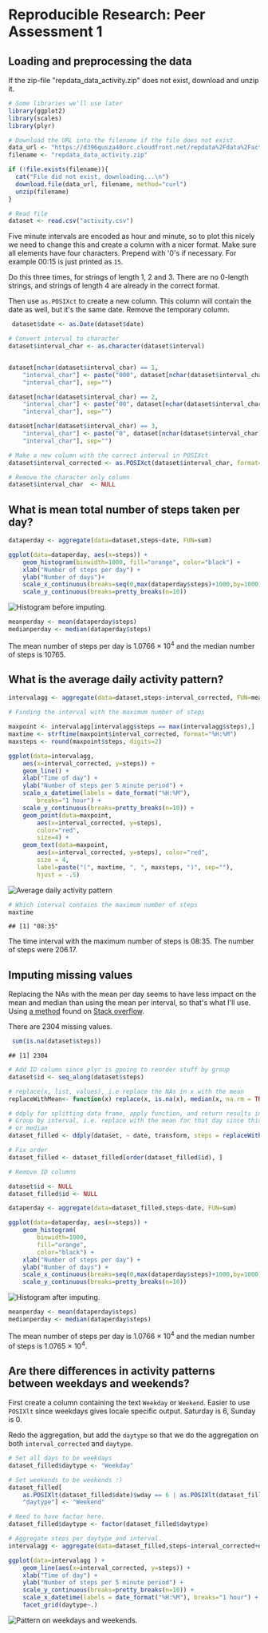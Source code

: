 # Reproducible Research: Peer Assessment 1

## Loading and preprocessing the data

If the zip-file "repdata_data_activity.zip" does not exist, download and unzip it. 


```r
# Some libraries we'll use later
library(ggplot2)
library(scales)
library(plyr)

# Download the URL into the filename if the file does not exist.
data_url <- "https://d396qusza40orc.cloudfront.net/repdata%2Fdata%2Factivity.zip"
filename <- "repdata_data_activity.zip"

if (!file.exists(filename)){
  cat("File did not exist, downloading...\n")
  download.file(data_url, filename, method="curl")
  unzip(filename)
}

# Read file
dataset <- read.csv("activity.csv")
```

Five minute intervals are encoded as hour and minute, so to plot this nicely we need to change this and create a column with a nicer format.
Make sure all elements have four characters. Prepend with '0's if necessary. For example 00:15 is just printed as `15`. 

Do this three times, for strings of length 1, 2 and 3. There are no 0-length strings, and strings of length 4 are already in the correct format.

Then use `as.POSIXct` to create a new column. This column will contain the date as well, but it's the same date. Remove the temporary column. 


```r
 dataset$date <- as.Date(dataset$date)

# Convert interval to character
dataset$interval_char <- as.character(dataset$interval)


dataset[nchar(dataset$interval_char) == 1,
	"interval_char"] <- paste("000", dataset[nchar(dataset$interval_char) == 1,
	"interval_char"], sep="")

dataset[nchar(dataset$interval_char) == 2,
	"interval_char"] <- paste("00", dataset[nchar(dataset$interval_char) == 2,
	"interval_char"], sep="")

dataset[nchar(dataset$interval_char) == 3,
	"interval_char"] <- paste("0", dataset[nchar(dataset$interval_char) == 3,
	"interval_char"], sep="")

# Make a new column with the correct interval in POSIXct
dataset$interval_corrected <- as.POSIXct(dataset$interval_char, format="%H%M")

# Remove the character only column
dataset$interval_char  <- NULL
```

## What is mean total number of steps taken per day?


```r
dataperday <- aggregate(data=dataset,steps~date, FUN=sum)

ggplot(data=dataperday, aes(x=steps)) + 
	geom_histogram(binwidth=1000, fill="orange", color="black") +
	xlab("Number of steps per day") +
	ylab("Number of days")+
	scale_x_continuous(breaks=seq(0,max(dataperday$steps)+1000,by=1000))+
	scale_y_continuous(breaks=pretty_breaks(n=10))
```

![Histogram before imputing.](figure/meanperday.png) 

```r
meanperday <- mean(dataperday$steps)
medianperday <- median(dataperday$steps)
```

The mean number of steps per day is 1.0766 &times; 10<sup>4</sup> and the median number of steps is 10765.

## What is the average daily activity pattern?


```r
intervalagg <- aggregate(data=dataset,steps~interval_corrected, FUN=mean)

# Finding the interval with the maximum number of steps

maxpoint <- intervalagg[intervalagg$steps == max(intervalagg$steps),]
maxtime <- strftime(maxpoint$interval_corrected, format="%H:%M")
maxsteps <- round(maxpoint$steps, digits=2)

ggplot(data=intervalagg,
	aes(x=interval_corrected, y=steps)) + 
	geom_line() +
	xlab("Time of day") +
	ylab("Number of steps per 5 minute period") +
	scale_x_datetime(labels = date_format("%H:%M"),
		breaks="1 hour") +
	scale_y_continuous(breaks=pretty_breaks(n=10)) +
	geom_point(data=maxpoint,
		aes(x=interval_corrected, y=steps),
		color="red",
		size=4) +
	geom_text(data=maxpoint,
		aes(x=interval_corrected, y=steps), color="red",
		size = 4, 
		label=paste("(", maxtime, ", ", maxsteps, ")", sep=""), 
		hjust = -.5)
```

![Average daily activity pattern](figure/dailypattern.png) 

```r
# Which interval contains the maximum number of steps
maxtime
```

```
## [1] "08:35"
```

The time interval with the maximum number of steps is 08:35. The number of steps were 206.17.

## Imputing missing values

Replacing the NAs with the mean per day seems to have less impact on the mean and median than using the mean per interval, so that's what I'll use.
Using [a method](http://stackoverflow.com/questions/9322773/how-to-replace-na-with-mean-by-subset-in-r-impute-with-plyr) found on [Stack overflow](http://www.stackoverflow.com).

There are 2304 missing values.


```r
 sum(is.na(dataset$steps))
```

```
## [1] 2304
```

```r
# Add ID column since plyr is gpoing to reorder stuff by group
dataset$id <- seq_along(dataset$steps)

# replace(x, list, values), i.e replace the NAs in x with the mean
replaceWithMean<- function(x) replace(x, is.na(x), median(x, na.rm = TRUE))

# ddply for splitting data frame, apply function, and return results in a data frame.
# Group by interval, i.e. replace with the mean for that day since this didn't change the day mean
# or median
dataset_filled <- ddply(dataset, ~ date, transform, steps = replaceWithMean(steps))

# Fix order
dataset_filled <- dataset_filled[order(dataset_filled$id), ]

# Remove ID columns

dataset$id <- NULL
dataset_filled$id <- NULL

dataperday <- aggregate(data=dataset_filled,steps~date, FUN=sum)

ggplot(data=dataperday, aes(x=steps)) + 
	geom_histogram(
		binwidth=1000,
		fill="orange",
		color="black") +
	xlab("Number of steps per day") +
	ylab("Number of days") +
	scale_x_continuous(breaks=seq(0,max(dataperday$steps)+1000,by=1000))+
	scale_y_continuous(breaks=pretty_breaks(n=10))
```

![Histogram after imputing.](figure/impute.png) 

```r
meanperday <- mean(dataperday$steps)
medianperday <- median(dataperday$steps)
```

The mean number of steps per day is 1.0766 &times; 10<sup>4</sup> and the median number of steps is 1.0765 &times; 10<sup>4</sup>.

## Are there differences in activity patterns between weekdays and weekends?

First create a column containing the text `Weekday` or `Weekend`. Easier to use `POSIXlt` since weekdays gives locale specific output. Saturday is 6, Sunday is 0.

Redo the aggregation, but add the `daytype` so that we do the aggregation on both `interval_corrected`
and `daytype`. 


```r
# Set all days to be weekdays
dataset_filled$daytype <- "Weekday"

# Set weekends to be weekends :)
dataset_filled[
	as.POSIXlt(dataset_filled$date)$wday == 6 | as.POSIXlt(dataset_filled$date)$wday == 0,
	"daytype"] <- "Weekend"

# Need to have factor here.
dataset_filled$daytype <- factor(dataset_filled$daytype)

# Aggregate steps per daytype and interval.
intervalagg <- aggregate(data=dataset_filled,steps~interval_corrected+daytype, FUN=mean)

ggplot(data=intervalagg ) + 
	geom_line(aes(x=interval_corrected, y=steps)) +
	xlab("Time of day") +
	ylab("Number of steps per 5 minute period") +
	scale_y_continuous(breaks=pretty_breaks(n=10)) +
	scale_x_datetime(labels = date_format("%H:%M"), breaks="1 hour") +
	facet_grid(daytype~.)
```

![Pattern on weekdays and weekends.](figure/weekdays.png) 
